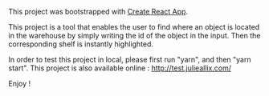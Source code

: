 This project was bootstrapped with [Create React App](https://github.com/facebook/create-react-app).

This project is a tool that enables the user to find where an object is located in the warehouse by simply writing the id of the object in the input. Then the corresponding shelf is instantly highlighted.

In order to test this project in local, please first run "yarn", and then "yarn start".
This project is also available online : http://test.julieallix.com/

Enjoy !
